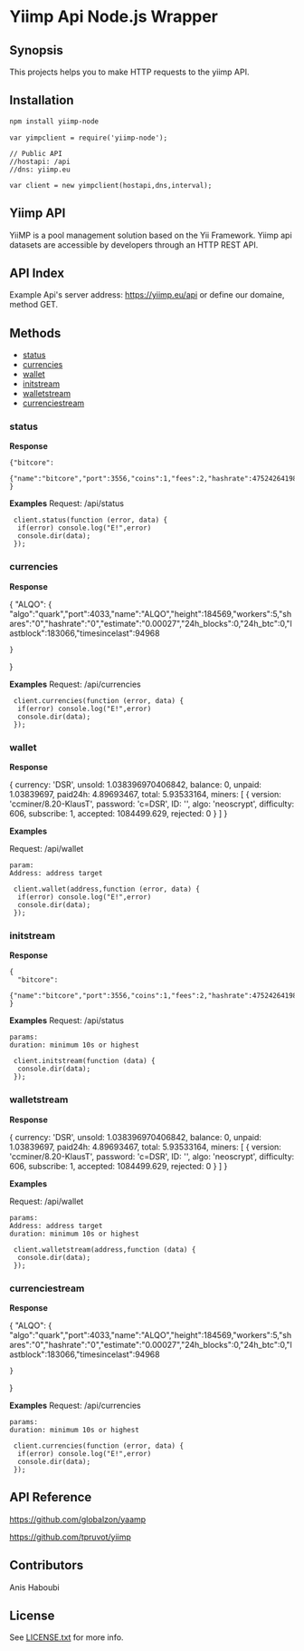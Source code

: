 # Yiimp Api Node.js Wrapper

## Synopsis

This projects helps you to make HTTP requests to the yiimp API.


## Installation

```sh
npm install yiimp-node
```

```javasctipt
var yimpclient = require('yiimp-node');
```

```javasctipt
// Public API
//hostapi: /api
//dns: yiimp.eu

var client = new yimpclient(hostapi,dns,interval);
```

## Yiimp API

YiiMP is a pool management solution based on the Yii Framework. Yiimp api datasets are accessible by developers through an HTTP REST API.


## API Index
Example Api's server address: https://yiimp.eu/api or define our domaine, method GET.

## Methods

* [status](#status)
* [currencies](#currencies)
* [wallet](#wallet)
* [initstream](#initstream)
* [walletstream](#walletstream)
* [currenciestream](#currenciestream)




### status

**Response**

    {"bitcore":
      {"name":"bitcore","port":3556,"coins":1,"fees":2,"hashrate":47524264198,"workers":939,"estimate_current":"0.00000821","estimate_last24h":"0.00000904","actual_last24h":"0.01038","hashrate_last24h":50681728691.198}
    }

**Examples**
Request:
    /api/status
    
```javasctipt
 client.status(function (error, data) {
  if(error) console.log("E!",error)
  console.dir(data);
 });

```


### currencies

**Response**

  {
    "ALQO":
    {
      "algo":"quark","port":4033,"name":"ALQO","height":184569,"workers":5,"shares":"0","hashrate":"0","estimate":"0.00027","24h_blocks":0,"24h_btc":0,"lastblock":183066,"timesincelast":94968

    }
  }

**Examples**
Request:
    /api/currencies
    
```javasctipt
 client.currencies(function (error, data) {
  if(error) console.log("E!",error)
  console.dir(data);
 });

```


### wallet

**Response**

  { 
    currency: 'DSR',
    unsold: 1.038396970406842,
    balance: 0,
    unpaid: 1.03839697,
    paid24h: 4.89693467,
    total: 5.93533164,
    miners:
     [ { version: 'ccminer/8.20-KlausT',
         password: 'c=DSR',
         ID: '',
         algo: 'neoscrypt',
         difficulty: 606,
         subscribe: 1,
         accepted: 1084499.629,
         rejected: 0 
       } 
      ] 
  }

**Examples**

Request:
    /api/wallet
    
    param: 
    Address: address target     
    
```javasctipt
 client.wallet(address,function (error, data) {
  if(error) console.log("E!",error)
  console.dir(data);
 });

```


### initstream

**Response**

    {
      "bitcore":
      {"name":"bitcore","port":3556,"coins":1,"fees":2,"hashrate":47524264198,"workers":939,"estimate_current":"0.00000821","estimate_last24h":"0.00000904","actual_last24h":"0.01038","hashrate_last24h":50681728691.198}
    }

**Examples**
Request:
    /api/status

    params:
    duration: minimum 10s or highest     

    
```javasctipt
 client.initstream(function (data) {
  console.dir(data);
 });

```



### walletstream

**Response**

  { 
    currency: 'DSR',
    unsold: 1.038396970406842,
    balance: 0,
    unpaid: 1.03839697,
    paid24h: 4.89693467,
    total: 5.93533164,
    miners:
     [ { version: 'ccminer/8.20-KlausT',
         password: 'c=DSR',
         ID: '',
         algo: 'neoscrypt',
         difficulty: 606,
         subscribe: 1,
         accepted: 1084499.629,
         rejected: 0 
       } 
      ] 
  }

**Examples**

Request:
    /api/wallet
    
    params: 
    Address: address target
    duration: minimum 10s or highest     
    
```javasctipt
 client.walletstream(address,function (data) {
  console.dir(data);
 });

```


### currenciestream

**Response**

  {
    "ALQO":
    {
      "algo":"quark","port":4033,"name":"ALQO","height":184569,"workers":5,"shares":"0","hashrate":"0","estimate":"0.00027","24h_blocks":0,"24h_btc":0,"lastblock":183066,"timesincelast":94968

    }
  }

**Examples**
Request:
    /api/currencies
    
    params: 
    duration: minimum 10s or highest  


```javasctipt
 client.currencies(function (error, data) {
  if(error) console.log("E!",error)
  console.dir(data);
 });

```



## API Reference

https://github.com/globalzon/yaamp

https://github.com/tpruvot/yiimp



## Contributors

Anis Haboubi

## License

See [LICENSE.txt](LICENSE.txt) for more info.